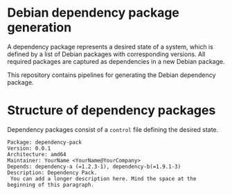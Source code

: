 # Debian dependency package generation

A dependency package represents a desired state of a system, which is defined by a list of Debian packages with corresponding versions. All required packages are captured as dependencies in a new Debian package.

This repository contains pipelines for generating the Debian dependency package.

# Structure of dependency packages
Dependency packages consist of a `control` file defining the desired state.
```
Package: dependency-pack
Version: 0.0.1
Architecture: amd64
Maintainer: YourName <YourName@YourCompany>
Depends: dependency-a (=1.2.3-1), dependency-b(=1.9.1-3)
Description: Dependency Pack.
 You can add a longer description here. Mind the space at the beginning of this paragraph.
```